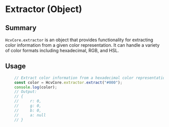 # Extractor (Object)

## Summary
`HcvCore.extractor` is an object that provides functionality for extracting color information from a given color representation. It can handle a variety of color formats including hexadecimal, RGB, and HSL.

## Usage
```javascript
    // Extract color information from a hexadecimal color representation
    const color = HcvCore.extractor.extract("#000");
    console.log(color);
    // Output: 
    // {
    //     r: 0,
    //     g: 0,
    //     b: 0,
    //     a: null
    // }
```